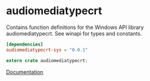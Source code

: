 # audiomediatypecrt #
Contains function definitions for the Windows API library audiomediatypecrt. See winapi for types and constants.

```toml
[dependencies]
audiomediatypecrt-sys = "0.0.1"
```

```rust
extern crate audiomediatypecrt;
```

[Documentation](https://retep998.github.io/doc/winapi/audiomediatypecrt/)
